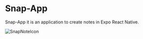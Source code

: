 # Snap-App
Snap-App it is an application to create notes in Expo React Native.

![SnapNoteIcon](https://github.com/EdgarHdzHdz17/Snap-App/assets/47467891/34529ff9-f252-4338-806b-f7b3395b0d03)


